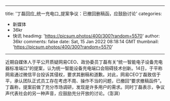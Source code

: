 
---
title: '丁磊回应_统一充电口_提案争议：已撤回删稿函，应鼓励讨论'
categories: 
 - 新媒体
 - 36kr
 - 快讯
headimg: 'https://picsum.photos/400/300?random=5570'
author: 36kr
comments: false
date: Sat, 15 Jan 2022 08:18:14 GMT
thumbnail: 'https://picsum.photos/400/300?random=5570'
---

<div>   
近期自媒体人于平公开质疑网易CEO、政协委员丁磊有关“统一智能电子设备充电器标准端口”的提案，认为统一智能设备充电端口会阻碍技术创新。14日，于平称网易通过微信平台投诉其侵权，要求其删稿和道歉。对此，网易CEO丁磊致信于平，承认团队正式员工存在考虑不周、操作不当的问题，已撤回“要求撤稿函件”。丁磊称，提案前做了充分市场调研，发现是许多用户的需求。同时丁磊表示，争议声代表社会的另一种声音，应鼓励充分开放的讨论。（澎湃）  
</div>
            